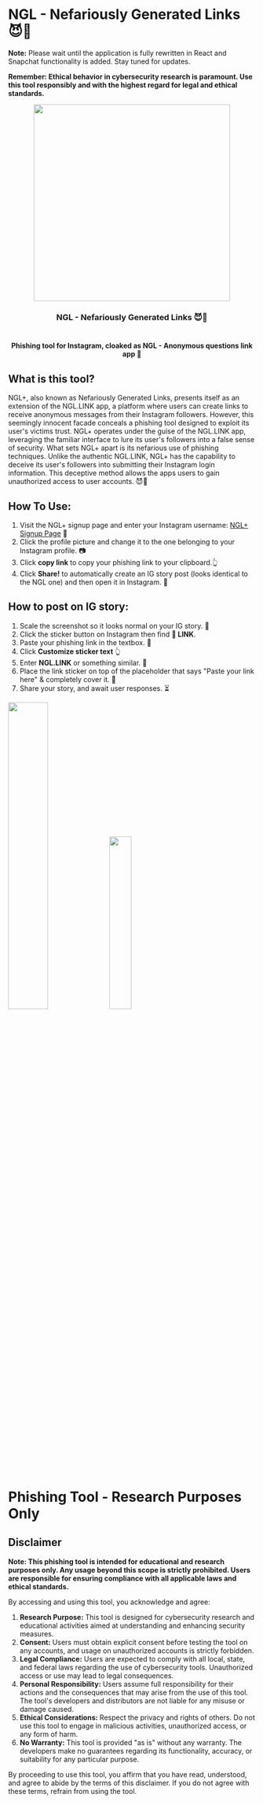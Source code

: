 # NGL - Nefariously Generated Links 😈🔗

**Note:** Please wait until the application is fully rewritten in React and Snapchat functionality is added. Stay tuned for updates.

**Remember: Ethical behavior in cybersecurity research is paramount. Use this tool responsibly and with the highest regard for legal and ethical standards.**
<p align="center">
  <img width="400px" src="https://raw.githubusercontent.com/gsrhax/NGL-Not-Good-Links/main/imgs/ngl-phish.png"/>
</p>

<h3 align="center">
  <strong>NGL - Nefariously Generated Links 😈🔗</strong><br/><br>
  <h4 align="center">Phishing tool for Instagram, cloaked as NGL - Anonymous questions link app 😬</h4>
</h3>

## What is this tool?

NGL+, also known as Nefariously Generated Links, presents itself as an extension of the NGL.LINK app, a platform where users can create links to receive anonymous messages from their Instagram followers. However, this seemingly innocent facade conceals a phishing tool designed to exploit its user's victims trust. NGL+ operates under the guise of the NGL.LINK app, leveraging the familiar interface to lure its user's followers into a false sense of security. What sets NGL+ apart is its nefarious use of phishing techniques. Unlike the authentic NGL.LINK, NGL+ has the capability to deceive its user's followers into submitting their Instagram login information. This deceptive method allows the apps users to gain unauthorized access to user accounts. 😈🔗

## How To Use:

1. Visit the NGL+ signup page and enter your Instagram username: [NGL+ Signup Page](https://ngliink.web.app/signup.html) 🔗
2. Click the profile picture and change it to the one belonging to your Instagram profile. 📷
3. Click **copy link** to copy your phishing link to your clipboard.👆
4. Click **Share!** to automatically create an IG story post (looks identical to the NGL one) and then open it in Instagram. 📸

## How to post on IG story:

1. Scale the screenshot so it looks normal on your IG story. 🤏
2. Click the sticker button on Instagram then find **🔗 LINK**.
3. Paste your phishing link in the textbox. 📝
4. Click **Customize sticker text** 👆
5. Enter **NGL.LINK** or something similar. 🔗
6. Place the link sticker on top of the placeholder that says "Paste your link here" & completely cover it. 🙌
7. Share your story, and await user responses. ⏳

<p align="left">
  <img width="40%" src="https://raw.githubusercontent.com/gsrhax/NGL-Nefariously-Generated-Links/main/imgs/screenshot.jpg"/>
  <img width="30%" src="https://github.com/gsrhax/NGL-Nefariously-Generated-Links/blob/main/imgs/launcher.jpg"/>
</p>

# Phishing Tool - Research Purposes Only

## Disclaimer

**Note: This phishing tool is intended for educational and research purposes only. Any usage beyond this scope is strictly prohibited. Users are responsible for ensuring compliance with all applicable laws and ethical standards.**

By accessing and using this tool, you acknowledge and agree:

1. **Research Purpose:** This tool is designed for cybersecurity research and educational activities aimed at understanding and enhancing security measures.
2. **Consent:** Users must obtain explicit consent before testing the tool on any accounts, and usage on unauthorized accounts is strictly forbidden.
3. **Legal Compliance:** Users are expected to comply with all local, state, and federal laws regarding the use of cybersecurity tools. Unauthorized access or use may lead to legal consequences.
4. **Personal Responsibility:** Users assume full responsibility for their actions and the consequences that may arise from the use of this tool. The tool's developers and distributors are not liable for any misuse or damage caused.
5. **Ethical Considerations:** Respect the privacy and rights of others. Do not use this tool to engage in malicious activities, unauthorized access, or any form of harm.
6. **No Warranty:** This tool is provided "as is" without any warranty. The developers make no guarantees regarding its functionality, accuracy, or suitability for any particular purpose.

By proceeding to use this tool, you affirm that you have read, understood, and agree to abide by the terms of this disclaimer. If you do not agree with these terms, refrain from using the tool.


